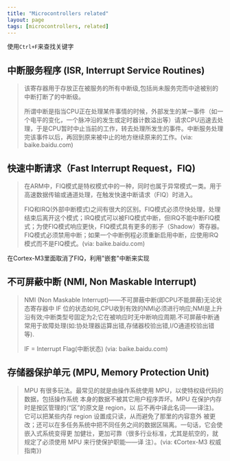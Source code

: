 ```yaml
---
title: "Microcontrollers related"
layout: page
tags: [microcontrollers, related]
---
```


使用`Ctrl+F`来查找关键字	

## 中断服务程序 (ISR, Interrupt Service Routines)

> 该寄存器用于存放正在被服务的所有中断级,包括尚未服务完而中途被别的中断打断了的中断级。
>
> 所谓中断是指当CPU正在处理某件事情的时候，外部发生的某一事件（如一个电平的变化，一个脉冲沿的发生或定时器计数溢出等）请求CPU迅速去处理，于是CPU暂时中止当前的工作，转去处理所发生的事件。中断服务处理完该事件以后，再回到原来被中止的地方继续原来的工作。(via: baike.baidu.com)

## 快速中断请求（Fast Interrupt Request，FIQ)
>在ARM中，FIQ模式是特权模式中的一种，同时也属于异常模式一类。用于高速数据传输或通道处理，在触发快速中断请求（FIQ）时进入。
>
>FIQ和IRQ(外部中断模式)之间有很大的区别。FIQ模式必须尽快处理，处理结束后离开这个模式；IRQ模式可以被FIQ模式中断，但IRQ不能中断FIQ模式；为使FIQ模式响应更快，FIQ模式具有更多的影子（Shadow）寄存器。FIQ模式必须禁用中断；如果一个中断例程必须重新启用中断，应使用IRQ模式而不是FIQ模式。(via: baike.baidu.com)

在Cortex-M3里面取消了FIQ，利用"嵌套"中断来实现

## 不可屏蔽中断 (NMI, Non Maskable Interrupt)

> NMI (Non Maskable Interrupt)——不可屏蔽中断(即CPU不能屏蔽)无论状态寄存器中 IF 位的状态如何,CPU收到有效的NMI必须进行响应;NMI是上升沿有效;中断类型号固定为2;它在被响应时无中断响应周期.不可屏蔽中断通常用于故障处理(如:协处理器运算出错,存储器校验出错,I/O通道校验出错等).
>
> IF = Interrupt Flag(中断状态) (via: baike.baidu.com)

## 存储器保护单元 (MPU, Memory Protection Unit)

> MPU 有很多玩法。最常见的就是由操作系统使用 MPU，以使特权级代码的数据，包括操作系统
本身的数据不被其它用户程序弄坏。MPU 在保护内存时是按区管理的(“区”的原文是 region，以
后不再中译此名词——译注)。它可以把某些内存 region 设置成只读，从而避免了那里的内容意外
被更改；还可以在多任务系统中把不同任务之间的数据区隔离。一句话，它会使嵌入式系统变得更
加健壮，更加可靠（很多行业标准，尤其是航空的，就规定了必须使用 MPU 来行使保护职能——译
注）。(via: 《Cortex-M3 权威指南》)

